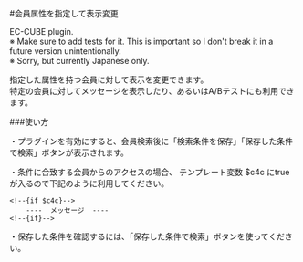 #会員属性を指定して表示変更

EC-CUBE plugin.  
※ Make sure to add tests for it. 
  This is important so I don't break it in a future version unintentionally.  
※ Sorry, but currently Japanese only.  

指定した属性を持つ会員に対して表示を変更できます。  
特定の会員に対してメッセージを表示したり、あるいはA/Bテストにも利用できます。  

###使い方

・プラグインを有効にすると、会員検索後に「検索条件を保存」「保存した条件で検索」ボタンが表示されます。  

・条件に合致する会員からのアクセスの場合、
テンプレート変数 $c4c にtrueが入るので下記のように利用してください。  

    <!--{if $c4c}-->
        ----  メッセージ  ----
    <!--{if}-->    

・保存した条件を確認するには、「保存した条件で検索」ボタンを使ってください。  

